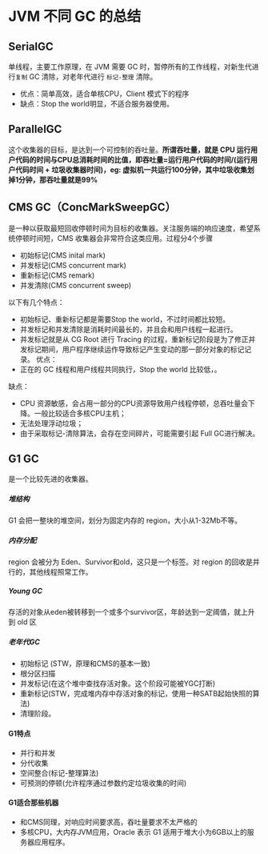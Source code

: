 # JVM 不同 GC 的总结



## SerialGC

单线程，主要工作原理，在 JVM 需要 GC 时，暂停所有的工作线程，对新生代进行`复制` GC 清除，对老年代进行 `标记-整理` 清除。

- 优点：简单高效，适合单核CPU，Client 模式下的程序
- 缺点：Stop the world明显，不适合服务器使用。



## ParallelGC

这个收集器的目标，是达到一个可控制的吞吐量。**所谓吞吐量，就是 CPU 运行用户代码的时间与CPU总消耗时间的比值，即吞吐量=运行用户代码的时间/(运行用户代码时间 + 垃圾收集器时间)，eg: 虚拟机一共运行100分钟，其中垃圾收集划掉1分钟，那吞吐量就是99%**



## CMS GC（ConcMarkSweepGC）

是一种以获取最短回收停顿时间为目标的收集器。关注服务端的响应速度，希望系统停顿时间短，CMS 收集器会非常符合这类应用。过程分4个步骤

- 初始标记(CMS inital mark)
- 并发标记(CMS concurrent mark)
- 重新标记(CMS remark)
- 并发清除(CMS concurrent sweep)

以下有几个特点：

- 初始标记、重新标记都是需要Stop the world，不过时间都比较短。
- 并发标记和并发清除是消耗时间最长的，并且会和用户线程一起进行。
- 并发标记就是从 CG Root 进行 Tracing 的过程，重新标记阶段是为了修正并发标记期间，用户程序继续运作导致标记产生变动的那一部分对象的标记记录。 优点：
- 正在的 GC 线程和用户线程共同执行，Stop the world 比较低，。

缺点：

- CPU 资源敏感，会占用一部分的CPU资源导致用户线程停顿，总吞吐量会下降。一般比较适合多核CPU主机；
- 无法处理浮动垃圾；
- 由于采取标记-清除算法，会存在空间碎片，可能需要引起 Full GC进行解决。



## G1 GC

是一个比较先进的收集器。

##### 堆结构

G1 会把一整块的堆空间，划分为固定内存的 region，大小从1-32Mb不等。

##### 内存分配

region 会被分为 Eden、Survivor和old，这只是一个标签。对 region 的回收是并行的，其他线程照常工作。

##### Young GC

存活的对象从eden被转移到一个或多个survivor区，年龄达到一定阈值，就上升到 old 区

##### 老年代GC

- 初始标记 (STW，原理和CMS的基本一致)
- 根分区扫描
- 并发标记(在这个堆中查找存活对象。这个阶段可能被YGC打断)
- 重新标记(STW，完成堆内存中存活对象的标记，使用一种SATB起始快照的算法)
- 清理阶段。

#### G1特点

- 并行和并发
- 分代收集
- 空间整合(标记-整理算法)
- 可预测的停顿(允许程序通过参数约定垃圾收集的时间)

#### G1适合那些机器

- 和CMS同理，对响应时间要求高，吞吐量要求不太严格的
- 多核CPU，大内存JVM应用，Oracle 表示 G1 适用于堆大小为6GB以上的服务器应用程序。

